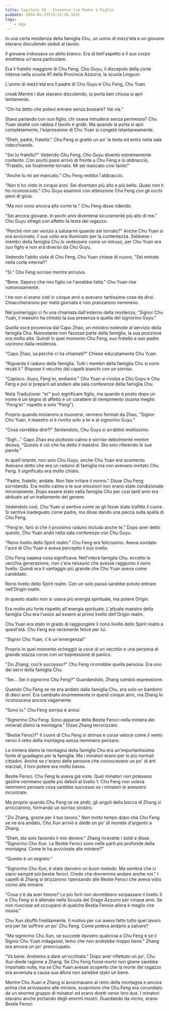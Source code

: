 ```yaml
---
title: Capitolo 29 - Incontro tra Padre e Figlio
pubDate: 2024-05-23T19:13:16.333Z
tags:
    - mga
---
```



In una certa residenza della famiglia Chu, un uomo di mezz'età e un giovane stavano discutendo seduti al tavolo.


Il giovane indossava un abito bianco. Era di bell'aspetto e il suo corpo emetteva un'aura particolare.


Era il fratello maggiore di Chu Feng. Chu Guyu, il discepolo della corte interna nella scuola #1 della Provincia Azzurra, la scuola Lingyun.


L'uomo di mezz'età era il padre di Chu Guyu e Chu Feng, Chu Yuan.


*creak* Mentre i due stavano discutendo, la porta ben chiusa si aprì lentamente.


"Chi ha detto che potevi entrare senza bussare? Vai via."


Stava parlando con suo figlio, chi osava intrudersi senza permesso? Chu Yuan sbatté con rabbia il tavolo e gridò. Ma quando la porta si aprì completamente, l'espressione di Chu Yuan si congelò istantaneamente.


"Eheh, padre, fratello." Chu Feng si grattò un po' la testa ed entrò nella sala ridacchiando.


"Sei tu fratello?" Vedendo Chu Feng, Chu Guyu diventò estremamente contento. Con pochi passi arrivò di fronte a Chu Feng e lo abbracciò, "Fratello, sei finalmente tornato. Mi sei mancato così tanto!"


"Anche tu mi sei mancato." Chu Feng restituì l'abbraccio.


"Non ti ho visto in cinque anni. Sei diventato più alto e più bello. Quasi non ti ho riconosciuto."
Chu Guyu esaminò con attenzione Chu Feng con gli occhi pieni di gioia.


"Ma non sono ancora alto come te." Chu Feng disse ridendo.


"Sei ancora giovane. In pochi anni diventerai sicuramente più alto di me." Chu Guyu sfregò con affetto la testa del ragazzo.


"Perché non sei venuto a salutarmi quando sei tornato?" Anche Chu Yuan si era avvicinato, il suo volto era illuminato per la contentezza. Sebbene i membri della famiglia Chu lo vedessero come un intruso, per Chu Yuan era suo figlio e non era diverso da Chu Guyu.


Vedendo l'abito viola di Chu Feng, Chu Yuan chiese di nuovo, "Sei entrato nella corte interna?"


"Sì." Chu Feng sorrise mentre annuiva.


"Bene. Sapevo che mio figlio ce l'avrebbe fatta." Chu Yuan rise rumorosamente.


I tre non si erano visti in cinque anni e avevano tantissime cose da dirsi.
Chiacchierarono per metà giornata e non pranzarono nemmeno.


Nel pomeriggio ci fu una chiamata dall'esterno della residenza, "Signor Chu Yuan, il maestro ha chiesto la sua presenza e quella del signorino Guyu." 


Quella voce proveniva dal Capo Zhao, un ministro notevole al servizio della famiglia Chu. Nonostante non facesse parte della famiglia, la sua posizione era molto alta. Quindi in quel momento Chu Feng, suo fratello e suo padre uscirono dalla residenza.


"Capo Zhao, sa perché ci ha chiamati?" Chiese educatamente Chu Yuan.


"Riguarda il raduno della famiglia. Tutti i membri della famiglia Chu si sono recati lì." Rispose il vecchio dai capelli bianchi con un sorriso.


"Capisco. Guyu, Feng'er, andiamo." Chu Yuan si rivolse a Chu Guyu e Chu Feng e poi si preparò ad andare alla sala conferenze della famiglia Chu.


Nota Traduzione: "er" può significare figlio, ma quando è posto dopo un nome è un segno di affetto e un carattere di riempimento (suona meglio "Feng'er" rispetto a solo "Feng").


Proprio quando iniziarono a muoversi, vennero fermati da Zhao, "Signor Chu Yuan, il maestro si è rivolto solo a lei e al signorino Guyu." 


"Cosa vorrebbe dire?!" Sentendolo, Chu Guyu si arrabbiò moltissimo.


"Sigh..." Capo Zhao era piuttosto calmo e sorrise debolmente mentre diceva, "Questo è ciò che ha detto il maestro. Sto solo riferendo le sue parole."


In quell'istante, non solo Chu Guyu, anche Chu Yuan era scontento. Avevano detto che era un raduno di famiglia ma non avevano invitato Chu Feng. Il significato era molto chiaro.


"Padre, fratello, andate. Non fate irritare il nonno." Disse Chu Feng sorridendo. Era molto calmo e le sue emozioni non erano state condizionate minimamente.
Dopo essere stato nella famiglia Chu per così tanti anni era abituato ad un trattamento del genere.


Vedendolo così, Chu Yuan si sentiva come se gli fosse stato trafitto il cuore. Si sentiva inadeguato come padre, ma disse dando una pacca sulla spalla di Chu Feng,


"Feng'er, farò sì che il prossimo raduno includa anche te." Dopo aver detto questo, Chu Yuan andò nella sala conferenze con Chu Guyu.


"Nono livello dello Spirit realm." Chu Feng era felicissimo. Aveva sondato l'aura di Chu Yuan e aveva percepito il suo livello.


Chu Feng sapeva cosa significava. Nell'intera famiglia Chu, eccetto la vecchia generazione, non c'era nessuno che avesse raggiunto il nono livello. Quindi era il vantaggio più grande che Chu Yuan aveva come candidato.


Nono livello dello Spirit realm. Con un solo passo sarebbe potuto entrare nell'Origin realm.


In questo stadio non si usava più energia spirituale, ma potere Origin.


Era molto più forte rispetto all'energia spirituale. L'attuale maestro della famiglia Chu era l'unico ad essere al primo livello dell'Origin realm.


Chu Yuan era stato in grado di raggiungere il nono livello dello Spirit realm a quest'età. Chu Feng era veramente felice per lui.


"Signor Chu Yuan, c'è un'emergenza!"


Proprio in quel momento echeggiò la voce di un vecchio e una persona di grande stazza corse con un'espressione di panico.


"Zio Zhang, cos'è successo?" Chu Feng riconobbe quella persona. Era uno dei servi della famiglia Chu.


"Sei... Sei il signorino Chu Feng?" Guardandolo, Zhang cambiò espressione.


Quando Chu Feng se ne era andato dalla famiglia Chu, era solo un bambino di dieci anni. Era cambiato enormemente in questi cinque anni, ma Zhang lo riconosceva ancora vagamente.


"Sono io." Chu Feng sorrise e annuì.


"Signorino Chu Feng. Sono apparse delle Bestie Feroci nella miniera dei minerali dietro la montagna." Disse Zhang terrorizzato.


"Bestie Feroci?" Il cuore di Chu Feng si strinse e corse veloce come il vento verso il retro della montagna senza nemmeno pensare.


La miniera dietro la montagna della famiglia Chu era un'importantissima fonte di guadagno per la famiglia. Ma i minatori erano per lo più normali cittadini. Anche se c'erano delle persone che conoscevano un po' di arti marziali, il loro potere era molto basso.


Bestie Feroci. Chu Feng le aveva già viste.
Quei minatori non potevano gestire nemmeno quelle più deboli al livello 1. Chu Feng non voleva nemmeno pensare cosa sarebbe successo se i minatori le avessero incontrate.


Ma proprio quando Chu Feng se ne andò, gli angoli della bocca di Zhang si arricciarono, formando un sorriso sinistro.


"Zio Zhang, grazie per il tuo lavoro." Non molto tempo dopo che Chu Feng se ne era andato, Chu Xun arrivò e diede un po' di monete d'argento a Zhang.


"Eheh, sto solo facendo il mio dovere." Zhang ricevette i soldi e disse, "Signorino Chu Xun. Le Bestie Feroci sono nelle parti più profonde della montagna. Come le ha avvicinate alle miniere?"


"Questo è un segreto."


"Signorino Chu Xun, è stato davvero un buon metodo. Ma sembra che ci siano sempre più bestie feroci. Credo che dovremmo andare anche noi." I capelli di Zhang si drizzarono ripensando alle Bestie Feroci che aveva visto vicino alle miniere.


"Cosa c'è da aver timore? Le più forti non dovrebbero sorpassare il livello 3 e Chu Feng si è allenato nella Scuola del Drago Azzurro per cinque anni. Se non riuscisse ad occuparsi di qualche Bestia Feroce allora è meglio che muoia."


Chu Xun sbuffò freddamente. Il motivo per cui aveva fatto tutto quel lavoro era per far soffrire un po' Chu Feng. Come poteva andarlo a salvare?


"Ma signorino Chu Xun, se succede davvero qualcosa a Chu Feng e se il Signor Chu Yuan indagasse, temo che non andrebbe troppo bene." Zhang era ancora un po' preoccupato.


"Va bene. Andremo a dare un'occhiata." Dopo aver riflettuto un po', Chu Xun diede ragione a Zhang. Se Chu Feng fosse morto non gliene sarebbe importato nulla, ma se Chu Yuan avesse scoperto che la morte del ragazzo era avvenuta a causa sua allora non sarebbe stato un bene.


Mentre Chu Xuan e Zhang si avvicinavano al retro della montagna e ancora prima che arrivassero alle miniere, scoprirono che Chu Feng era circondato da un enorme gruppo di minatori ed erano diretti verso loro due. I minatori stavano anche portando degli enormi mostri. Guardando da vicino, erano Bestie Feroci.






